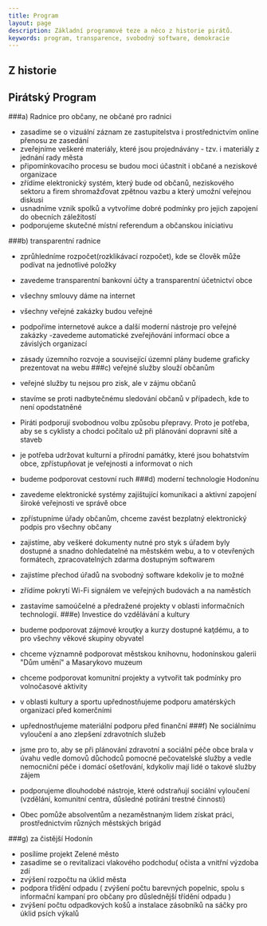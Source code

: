 ```yaml
---
title: Program
layout: page
description: Základní programové teze a něco z historie pirátů.
keywords: program, transparence, svobodný software, demokracie
---
```

## Z historie



## Pirátský Program
###a) Radnice pro občany, ne občané pro radnici
- zasadíme se o vizuální záznam ze zastupitelstva i prostřednictvím online přenosu ze zasedání
- zveřejníme veškeré materiály, které jsou projednávány - tzv. i materiály z jednání rady města 
- připomínkovacího procesu se budou moci účastnit i občané a neziskové organizace
- zřídíme elektronický systém, který bude od občanů, neziskového sektoru a firem shromažďovat zpětnou vazbu a který umožní veřejnou diskusi
- usnadníme vznik spolků a vytvoříme dobré podmínky pro jejich zapojení do obecních záležitostí
- podporujeme skutečné místní referendum a občanskou iniciativu

###b) transparentní radnice
- zprůhledníme rozpočet(rozklikávací rozpočet), kde se člověk může podívat na jednotlivé položky
- zavedeme transparentní bankovní účty a transparentní účetnictví obce
- všechny smlouvy dáme na internet
- všechny veřejné zakázky budou veřejné
- podpoříme internetové aukce a další moderní nástroje pro veřejné zakázky
-zavedeme automatické zveřejňování informací obce a závislých organizací
- zásady územního rozvoje a související územní plány budeme graficky prezentovat na webu
###c) veřejné služby slouží občanům
- veřejné služby tu nejsou pro zisk, ale v zájmu občanů
- stavíme se proti nadbytečnému sledování občanů v případech, kde to není opodstatněné
- Piráti podporují svobodnou volbu způsobu přepravy. Proto je potřeba, aby se s cyklisty a chodci počítalo už při plánování dopravní sítě a staveb
- je potřeba udržovat kulturní a přírodní památky, které jsou bohatstvím obce, zpřístupňovat je veřejnosti a informovat o nich
- budeme podporovat cestovní ruch
###d) moderní technologie Hodonínu
- zavedeme elektronické systémy zajištující komunikaci a aktivní zapojení široké veřejnosti ve správě obce
- zpřístupníme úřady občanům, chceme zavést bezplatný elektronický podpis pro všechny občany
- zajistíme, aby veškeré dokumenty nutné pro styk s úřadem byly dostupné a snadno dohledatelné na městském webu, a to v otevřených formátech, zpracovatelných zdarma dostupným softwarem
- zajistíme přechod úřadů na svobodný software kdekoliv je to možné
- zřídíme pokrytí Wi-Fi signálem ve veřejných budovách a na naměstích
- zastavíme samoúčelné a předražené projekty v oblasti informačních technologií.
###e) Investice do vzdělávání a kultury
- budeme podporovat zájmové krouţky a kurzy dostupné kaţdému, a to pro všechny věkové skupiny obyvatel
- chceme významně podporovat městskou knihovnu, hodonínskou galerii "Dům umění" a Masarykovo muzeum
- chceme podporovat komunitní projekty a vytvořit tak podmínky
pro volnočasové aktivity
- v oblasti kultury a sportu upřednostňujeme podporu amatérských organizací před komerčními
- upřednostňujeme materiální podporu před finanční
###f) Ne sociálnímu vyloučení a ano zlepšení zdravotních služeb

- jsme pro to, aby se při plánování zdravotní a sociální péče obce brala v úvahu vedle domovů důchodců pomocné pečovatelské služby a vedle nemocniční péče i domácí ošetřování, kdykoliv mají lidé o takové služby zájem
- podporujeme dlouhodobé nástroje, které odstraňují sociální vyloučení (vzdělání, komunitní centra, důsledné potírání trestné činnosti)
- Obec pomůže absolventům a nezaměstnaným lidem získat práci, prostřednictvím různých městských brigád

###g) za čistější Hodonín 
- posílíme projekt Zelené město 
- zasadíme se o revitalizaci vlakového podchodu( očista a vnitřní výzdoba zdí 
- zvýšení rozpočtu na úklid města 
- podpora třídění odpadu ( zvýšení počtu barevných popelnic, spolu s informační kampaní pro občany pro důslednější třídění odpadu )
- zvýšení počtu odpadkových košů a instalace zásobníků na sáčky pro úklid psích výkalů